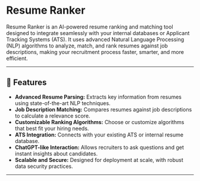 # Resume Ranker

Resume Ranker is an AI-powered resume ranking and matching tool designed to integrate seamlessly with your internal databases or Applicant Tracking Systems (ATS). It uses advanced Natural Language Processing (NLP) algorithms to analyze, match, and rank resumes against job descriptions, making your recruitment process faster, smarter, and more efficient.

---

## 🚀 Features

- **Advanced Resume Parsing:** Extracts key information from resumes using state-of-the-art NLP techniques.
- **Job Description Matching:** Compares resumes against job descriptions to calculate a relevance score.
- **Customizable Ranking Algorithms:** Choose or customize algorithms that best fit your hiring needs.
- **ATS Integration:** Connects with your existing ATS or internal resume database.
- **ChatGPT-like Interaction:** Allows recruiters to ask questions and get instant insights about candidates.
- **Scalable and Secure:** Designed for deployment at scale, with robust data security practices.

---

